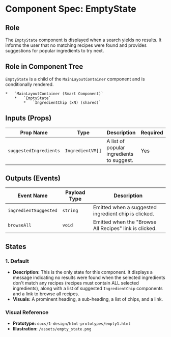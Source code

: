 # Component Spec: EmptyState

## Role

The `EmptyState` component is displayed when a search yields no results. It informs the user that no matching recipes were found and provides suggestions for popular ingredients to try next.

## Role in Component Tree

`EmptyState` is a child of the `MainLayoutContainer` component and is conditionally rendered.

```
*   `MainLayoutContainer (Smart Component)`
    *   `EmptyState`
        *   `IngredientChip (xN) (shared)`
```

## Inputs (Props)

| Prop Name              | Type             | Description                               | Required |
| ---------------------- | ---------------- | ----------------------------------------- | -------- |
| `suggestedIngredients` | `IngredientVM[]` | A list of popular ingredients to suggest. | Yes      |

## Outputs (Events)

| Event Name            | Payload Type | Description                                            |
| --------------------- | ------------ | ------------------------------------------------------ |
| `ingredientSuggested` | `string`     | Emitted when a suggested ingredient chip is clicked.   |
| `browseAll`           | `void`       | Emitted when the "Browse All Recipes" link is clicked. |

## States

### 1. Default

- **Description:** This is the only state for this component. It displays a message indicating no results were found when the selected ingredients don't match any recipes (recipes must contain ALL selected ingredients), along with a list of suggested `IngredientChip` components and a link to browse all recipes.
- **Visuals:** A prominent heading, a sub-heading, a list of chips, and a link.

### Visual Reference

- **Prototype:** `docs/1-design/html-prototypes/empty1.html`
- **Illustration:** `/assets/empty_state.png`
